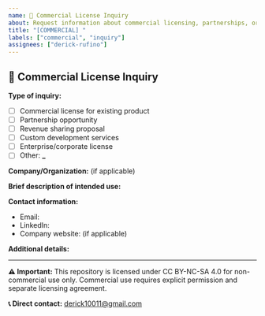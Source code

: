 ```yaml
---
name: 💼 Commercial License Inquiry
about: Request information about commercial licensing, partnerships, or monetization
title: "[COMMERCIAL] "
labels: ["commercial", "inquiry"]
assignees: ["derick-rufino"]
---
```


## 💼 Commercial License Inquiry

**Type of inquiry:**

- [ ] Commercial license for existing product
- [ ] Partnership opportunity
- [ ] Revenue sharing proposal
- [ ] Custom development services
- [ ] Enterprise/corporate license
- [ ] Other: **\_**

**Company/Organization:** (if applicable)

**Brief description of intended use:**

**Contact information:**

- Email:
- LinkedIn:
- Company website: (if applicable)

**Additional details:**

---

**⚠️ Important:** This repository is licensed under CC BY-NC-SA 4.0 for non-commercial use only. Commercial use requires explicit permission and separate licensing agreement.

**📞 Direct contact:** derick10011@gmail.com

